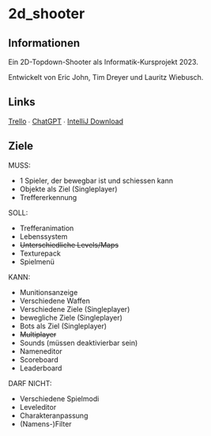 # 2d_shooter

## Informationen

Ein 2D-Topdown-Shooter als Informatik-Kursprojekt 2023.

Entwickelt von Eric John, Tim Dreyer und Lauritz Wiebusch.

## Links

[Trello](https://trello.com/b/0ARfpsB2/2d-shooter) ∙ [ChatGPT](https://chat.openai.com) ∙ [IntelliJ Download](https://download.jetbrains.com/idea/ideaIC-2023.1.exe)

## Ziele

MUSS:

- 1 Spieler, der bewegbar ist und schiessen kann
- Objekte als Ziel (Singleplayer)
- Treffererkennung

SOLL:

- Trefferanimation
- Lebenssystem
- ~~Unterschiedliche Levels/Maps~~
- Texturepack
- Spielmenü

KANN:

- Munitionsanzeige
- Verschiedene Waffen 
- Verschiedene Ziele (Singleplayer)
- bewegliche Ziele (Singleplayer)
- Bots als Ziel (Singleplayer)
- ~~Multiplayer~~
- Sounds (müssen deaktivierbar sein)
- Nameneditor
- Scoreboard
- Leaderboard

DARF NICHT:

- Verschiedene Spielmodi
- Leveleditor
- Charakteranpassung
- (Namens-)Filter
